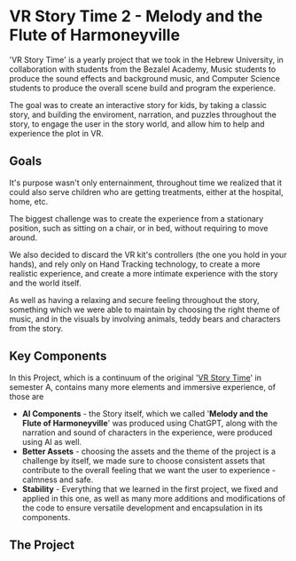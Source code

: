 # VR Story Time 2 - Melody and the Flute of Harmoneyville
'VR Story Time' is a yearly project that we took in the Hebrew University, in collaboration with students from the Bezalel Academy, Music students to produce the sound effects and background music, and Computer Science students to produce the overall scene build and program the experience.

The goal was to create an interactive story for kids, by taking a classic story, and building the enviroment, narration, and puzzles throughout the story, to engage the user in the story world, and allow him to help and experience the plot in VR.

## Goals

It's purpose wasn't only enternainment, throughout time we realized that it could also serve children who are getting treatments, either at the hospital, home, etc.

The biggest challenge was to create the experience from a stationary position, such as sitting on a chair, or in bed, without requiring to move around.

We also decided to discard the VR kit's controllers (the one you hold in your hands), and rely only on Hand Tracking technology, to create a more realistic experience, and create a more intimate experience with the story and the world itself.

As well as having a relaxing and secure feeling throughout the story, something which we were able to maintain by choosing the right theme of music, and in the visuals by involving animals, teddy bears and characters from the story.

## Key Components
In this Project, which is a continuum of the original '[VR Story Time](https://github.com/husen1015/vrStoryTime)' in semester A, contains many more elements and immersive experience, of those are

* **AI Components** - the Story itself, which we called '**Melody and the Flute of Harmoneyville**' was produced using ChatGPT, along with the narration and sound of characters in the experience, were produced using AI as well.
* **Better Assets** - choosing the assets and the theme of the project is a challenge by itself, we made sure to choose consistent assets that contribute to the overall feeling that we want the user to experience - calmness and safe.
* **Stability** - Everything that we learned in the first project, we fixed and applied in this one, as well as many more additions and modifications of the code to ensure versatile development and encapsulation in its components.


## The Project
